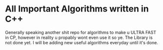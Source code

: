 # All Important Algorithms written in C++

Generally speaking another shit repo for algorithms to make u ULTRA FAST in CP, however in reality u propably wont even use it so ye.
The Library is not done yet.
I will be adding new useful algorithms everyday until it's done.
